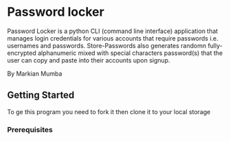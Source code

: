  # Password locker
 Password Locker is a python CLI (command line interface) application that manages login credentials for various accounts that require passwords i.e. usernames and passwords. Store-Passwords also generates randomn fully-encrypted alphanumeric mixed with special characters password(s) that the user can copy and paste into their accounts upon signup.

  By Markian Mumba

  ## Getting Started

To ge this program you need to fork it then clone it to your local storage

### Prerequisites


